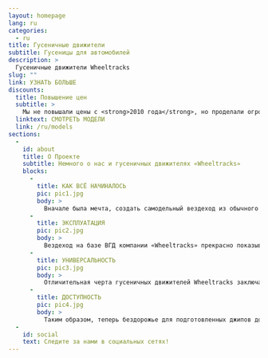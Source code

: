 ```yaml
---
layout: homepage
lang: ru
categories:
  - ru
title: Гусеничные движители
subtitle: Гусеницы для автомобилей
description: >
  Гусеничные движители Wheeltracks
slug: ""
link: УЗНАТЬ БОЛЬШЕ
discounts:
  title: Повышение цен
  subtitle: >
    Мы не повышали цены с <strong>2010 года</strong>, но проделали огромную работу по совершенствованию конструкции и применяемых материалов.  В Октябре цены будут повышены на <strong>10-20%</strong> в зависимости от модели, но вы получите продукцию <strong>улучшенную вдвойне</strong>!
  linktext: СМОТРЕТЬ МОДЕЛИ
  link: /ru/models
sections:
  -
    id: about
    title: О Проекте
    subtitle: Немного о нас и гусеничных движителях «Wheeltracks»
    blocks:
      -
        title: КАК ВСЁ НАЧИНАЛОСЬ
        pic: pic1.jpg
        body: >
          Вначале была мечта, создать самодельный вездеход из обычного автомобиля. В 2001 году автомобиль Нива был впервые поставлен на гусеничные движители будущими владельцами компании «Wheeltracks». Компания предоставляет свою продукцию на российском рынке с 2007 года.
      -
        title: ЭКСПЛУАТАЦИЯ
        pic: pic2.jpg
        body: >
          Вездеход на базе ВГД компании «Wheeltracks» прекрасно показывает себя не только в зимний период, но и в летнее время на бездорожье. Возможность использовать гусеничные движители на легковых машинах и внедорожниках позволяют с легкостью использовать обычный автомобиль для рыбалки и охоты в труднопроходимой местности.
      -
        title: УНИВЕРСАЛЬНОСТЬ
        pic: pic3.jpg
        body: >
          Отличительная черта гусеничных движителей Wheeltracks заключается в универсальности конструкции, которая позволяет, имея один комплект движителей, превращать любой автомобиль в самодельный гусеничный вездеход с повышенной проходимостью.
      -
        title: ДОСТУПНОСТЬ
        pic: pic4.jpg
        body: >
          Таким образом, теперь бездорожье для подготовленных джипов доступно и владельцам легковых автомобилей. За 30 минут, с помощью гусеничных движителей Wheeltracks, Вы превратите любимую машину в настоящий вездеход для охоты и рыбалки, или для других нужных Вам целей.
  -
    id: social
    text: Следите за нами в социальных сетях!
---
```


